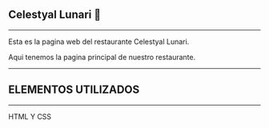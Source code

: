 ##  Celestyal Lunari  :spaghetti:
---


Esta es la pagina web del restaurante Celestyal Lunari.

Aqui tenemos la pagina principal de nuestro restaurante.

---


##  ELEMENTOS UTILIZADOS 

---

HTML Y CSS